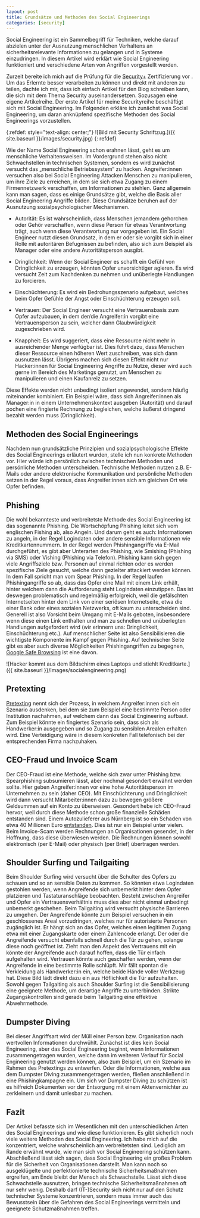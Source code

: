 ```yaml
---
layout: post
title: Grundsätze und Methoden des Social Engineerings
categories: [security]
---
```


Social Engineering ist ein Sammelbegriff für Techniken, welche darauf abzielen unter der Ausnutzung menschlichen Verhaltens an sicherheitsrelevante Informationen zu gelangen und in Systeme einzudringen. In diesem Artikel wird erklärt wie Social Engineering funktioniert und verschiedene Arten von Angriffen vorgestellt werden.

Zurzeit bereite ich mich auf die Prüfung für die [Security+](https://www.comptia.org/certifications/security) Zertifizierung vor . Um das Erlernte besser verarbeiten zu können und direkt mit anderen zu teilen, dachte ich mir, dass ich einfach Artikel für den Blog schreiben kann, die sich mit dem Thema Security auseinandersetzen. Sozusagen eine eigene Artikelreihe. Der erste Artikel für meine Securityreihe beschäftigt sich mit Social Engineering. Im Folgenden erkläre ich zunächst was Social Engineering, um daran anknüpfend spezifische Methoden des Social Engineerings vorzustellen.

{:refdef: style="text-align: center;"}
![Bild mit Security Schriftzug.]({{ site.baseurl }}/images/security.jpg)
{: refdef}

Wie der Name Social Engineering schon erahnen lässt, geht es um menschliche Verhaltensweisen. Im Vordergrund stehen also nicht Schwachstellen in technischen Systemen, sondern es wird zunächst versucht das „menschliche Betriebssystem“ zu hacken. Angreifer:innen versuchen also bei Social Engineering Attacken Menschen zu manipulieren, um ihre Ziele zu erreichen, in dem sie sich etwa Zugang zu einem Firmennetzwerk verschaffen, um Informationen zu stehlen. Ganz allgemein kann man sagen, dass es einige Grundsätze gibt, welche die Basis aller Social Engineering Angriffe bilden. Diese Grundsätze beruhen auf der Ausnutzung sozialpsychologischer Mechanismen.

* Autorität: Es ist wahrscheinlich, dass Menschen jemandem gehorchen oder Gehör verschaffen, wenn diese Person für etwas Verantwortung trägt, auch wenn diese Verantwortung nur vorgegeben ist. Ein Social Engineer nutzt diesen Grundsatz, in dem er oder sie vorgibt sich in einer Rolle mit autoritären Befugnissen zu befinden, also sich zum Beispiel als Manager oder eine andere Autoritätsperson ausgibt.  

* Dringlichkeit: Wenn der Social Engineer es schafft ein Gefühl von Dringlichkeit zu erzeugen, könnten Opfer unvorsichtiger agieren. Es wird versucht Zeit zum Nachdenken zu nehmen und unüberlegte Handlungen zu forcieren. 

* Einschüchterung: Es wird ein Bedrohungsszenario aufgebaut, welches beim Opfer Gefühle der Angst oder Einschüchterung erzeugen soll.
* Vertrauen: Der Social Engineer versucht eine Vertrauensbasis zum Opfer aufzubauen, in dem der/die Angreifer:in vorgibt eine Vertrauensperson zu sein, welcher dann Glaubwürdigkeit zugeschrieben wird.  

* Knappheit: Es wird suggeriert, dass eine Ressource nicht mehr in ausreichender Menge verfügbar ist. Dies führt dazu, dass Menschen dieser Ressource einen höheren Wert zuschreiben, was sich dann ausnutzen lässt. Übrigens machen sich diesen Effekt nicht nur Hacker:innen für Social Engineering Angriffe zu Nutze, dieser wird auch gerne im Bereich des Marketings genutzt, um Menschen zu manipulieren und einen Kaufanreiz zu setzen. 

Diese Effekte werden nicht unbedingt isoliert angewendet, sondern häufig miteinander kombiniert. Ein Beispiel wäre, dass sich Angreifer:innen als Manager:in in einem Unternehmenskontext ausgeben (Autorität) und darauf pochen eine fingierte Rechnung zu begleichen, welche äußerst dringend bezahlt werden muss (Dringlichkeit). 

## Methoden des Social Engineerings
Nachdem nun grundsätzliche Prinzipien und sozialpsychologische Effekte des Social Engineerings erläutert wurden, stelle ich nun konkrete Methoden vor.
Hier würde ich persönlich zwischen technischen Methoden und persönliche Methoden unterscheiden. Technische Methoden nutzen z.B. E-Mails oder andere elektronische Kommunikation und persönliche Methoden setzen in der Regel voraus, dass Angreifer:innen sich am gleichen Ort wie Opfer befinden.

## Phishing

Die wohl bekannteste und verbreitetste Methode des Social Engineering ist das sogenannte Phishing. Die Wortschöpfung Phishing leitet sich vom englischen Fishing ab, also Angeln. Und darum geht es auch: Informationen zu angeln, in der Regel Logindaten oder andere sensible Informationen wie Kreditkartennummern. In der Regel werden Phishingangriffe via E-Mail durchgeführt, es gibt aber Unterarten des Phishing, wie Smishing (Phishing via SMS) oder Vishing (Phishing via Telefon). Phishing kann sich gegen viele Angriffsziele bzw. Personen auf einmal richten oder es werden spezifische Ziele gesucht, welche dann gezielter attackiert werden können. In dem Fall spricht man vom Spear Phishing. 
In der Regel laufen Phishingangriffe so ab, dass das Opfer eine Mail mit einem Link erhält, hinter welchem dann die Aufforderung steht Logindaten einzutippen. Das ist deswegen problematisch und regelmäßig erfolgreich, weil die gefälschten Internetseiten hinter dem Link von einer seriösen Internetseite, etwa die einer Bank oder eines sozialen Netzwerks, oft kaum zu unterscheiden sind. Generell ist also Vorsicht beim Umgang mit E-Mails geboten, insbesondere wenn diese einen Link enthalten und man zu schnellen und unüberlegten Handlungen aufgefordert wird (wir erinnern uns: Dringlichkeit, Einschüchterung etc.).  Auf menschlicher Seite ist also Sensibilisieren die wichtigste Komponente im Kampf gegen Phishing. Auf technischer Seite gibt es aber auch diverse Möglichkeiten Phishingangriffen zu begegnen, [Google Safe Browsing](https://mialikescoffee.com/safe-browsing/) ist eine davon.

![Hacker kommt aus dem Bildschirm eines Laptops und stiehlt Kreditkarte.]({{ site.baseurl }}/images/socialengineering.png)

## Pretexting

[Pretexting](https://blog.mailfence.com/de/social-engineering-pretexting/) nennt sich der Prozess, in welchem Angreifer:innen sich ein Szenario ausdenken, bei dem sie zum Beispiel eine bestimmte Person oder Institution nachahmen, auf welchem dann das Social Engineering aufbaut. Zum Beispiel könnte ein fingiertes Szenario sein, dass sich als Handwerker:in ausgegeben und so Zugang zu sensiblen Arealen erhalten wird. Eine Verteidigung wäre in diesem konkreten Fall telefonisch bei der entsprechenden Firma nachzuhaken.

## CEO-Fraud und Invoice Scam

Der CEO-Fraud ist eine Methode, welche sich zwar unter Phishing bzw. Spearphishing subsumieren lässt, aber nochmal gesondert erwähnt werden sollte. Hier geben Angreifer:innen vor eine hohe Autoritätsperson im Unternehmen zu sein (daher CEO). Mit Einschüchterung und Dringlichkeit wird dann versucht Mitarbeiter:innen dazu zu bewegen größere Geldsummen auf ein Konto zu überweisen. Gesondert hebe ich CEO-Fraud hervor, weil durch diese Methode schon große finanzielle Schäden entstanden sind. Einem Autozulieferer aus Nürnberg ist so ein Schaden von etwa 40 Millionen Euro [entstanden](https://www.faz.net/aktuell/wirtschaft/unternehmen/autozulieferer-leoni-um-millionensumme-betrogen-14390918.html). Dies ist nur ein Beispiel unter vielen.
Beim Invoice-Scam werden Rechnungen an Organisationen gesendet, in der Hoffnung, dass diese überwiesen werden. Die Rechnungen können sowohl elektronisch (per E-Mail) oder physisch (per Brief) übertragen werden. 

## Shoulder Surfing und Tailgaiting

Beim Shoulder Surfing wird versucht über die Schulter des Opfers zu schauen und so an sensible Daten zu kommen. So könnten etwa Logindaten gestohlen werden, wenn Angreifende sich unbemerkt hinter dem Opfer platzieren und Tastaturanschläge beobachten. Besteht zwischen Angreifer und Opfer ein Vertrauensverhältnis muss dies aber nicht einmal unbedingt unbemerkt geschehen. 
Beim Tailgaiting wird versucht physische Barrieren zu umgehen. Der Angreifende könnte zum Beispiel versuchen in ein geschlossenes Areal vorzudringen, welches nur für autorisierte Personen zugänglich ist. Er hängt sich an das Opfer, welches einen legitimen Zugang etwa mit einer Zugangskarte oder einem Zahlencode erlangt. Der oder die Angreifende versucht ebenfalls schnell durch die Tür zu gehen, solange diese noch geöffnet ist. Zieht man den Aspekt des Vertrauens mit ein könnte der Angreifende auch darauf hoffen, dass die Tür einfach aufgehalten wird. Vertrauen könnte auch geschaffen werden, wenn der Angreifende in eine bestimmte Rolle schlüpft. Mir fällt spontan die Verkleidung als Handwerker:in ein, welche beide Hände voller Werkzeug hat. Diese Bild lädt direkt dazu ein aus Höflichkeit die Tür aufzuhalten.
Sowohl gegen Tailgaiting als auch Shoulder Surfing ist die Sensibilisierung eine geeignete Methode, um derartige Angriffe zu unterbinden. Strikte Zugangskontrollen sind gerade beim Tailgaiting eine effektive Abwehrmethode.

## Dumpster Diving

Bei dieser Angriffsart wird der Müll einer Person bzw. Organisation nach wertvollen Informationen durchwühlt. Zunächst ist dies kein Social Engineering, aber das Social Engineering beginnt, wenn Informationen zusammengetragen wurden, welche dann im weiteren Verlauf für Social Engineering genutzt werden können, also zum Beispiel, um ein Szenario im Rahmen des Pretextings zu entwerfen. Oder die Informationen, welche aus dem Dumpster Diving zusammengetragen werden, fließen anschließend in eine Phishingkampagne ein. Um sich vor Dumpster Diving zu schützen ist es hilfreich Dokumenten vor der Entsorgung mit einem Aktenvernichter zu zerkleinern und damit unlesbar zu machen.

## Fazit

Der Artikel befasste sich im Wesentlichen mit den unterschiedlichen Arten des Social Engineerings und wie diese funktionieren. Es gibt sicherlich noch viele weitere Methoden des Social Engineering. Ich habe mich auf die konzentriert, welche wahrscheinlich am verbreitetsten sind. Lediglich am Rande erwähnt wurde, wie man sich vor Social Engineering schützen kann. Abschließend lässt sich sagen, dass Social Engineering ein großes Problem für die Sicherheit von Organisationen darstellt. Man kann noch so ausgeklügelte und perfektionierte technische Sicherheitsmaßnahmen ergreifen, am Ende bleibt der Mensch als Schwachstelle. Lässt sich diese Schwachstelle ausnutzen, bringen technische Sicherheitsmaßnahmen oft nur sehr wenig. Deshalb darf (IT-)Security sich nicht nur auf den Schutz technischer Systeme konzentrieren, sondern muss immer auch das Bewusstsein über die Gefahren des Social Engineerings vermitteln und geeignete Schutzmaßnahmen treffen.
